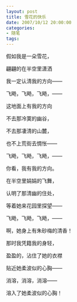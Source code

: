 ```yaml
---
layout: post
title: 雪花的快乐
date: 2007/10/12 20:00:00
categories: 
- 随笔
tags: 
---
```


假如我是一朵雪花，

翩翩的在半空里潇洒

我一定认清我的方向——

飞飏，飞飏，飞飏，——

这地面上有我的方向

不去那冷寞的幽谷，

不去那凄清的山麓，

也不上荒街去惆怅——

飞飏，飞飏，飞飏，——

你看，我有我的方向。

在半空里娟娟的飞舞，

认明了那清幽的住处，

等着她来花园里探望——

飞飏，飞飏，飞飏，——

啊，她身上有朱砂梅的清香！

那时我凭籍我的身轻，

盈盈的，沾住了她的衣襟

贴近她柔波似的心胸——

消溶，消溶，消溶——

溶入了她柔波似的心胸！
